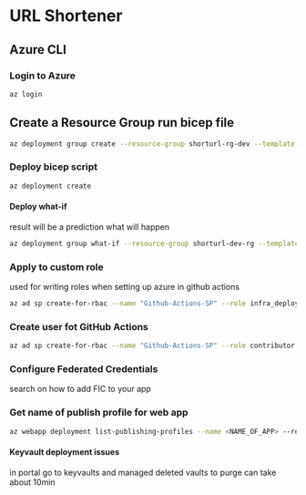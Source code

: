 # URL Shortener

## Azure CLI

### Login to Azure

```bash
az login
```

## Create a Resource Group run bicep file

```bash
az deployment group create --resource-group shorturl-rg-dev --template-file infrastructure/main.bicep
```

### Deploy bicep script

```bash
az deployment create 
```

#### Deploy what-if

result will be a prediction what will happen

```bash
az deployment group what-if --resource-group shorturl-dev-rg --template-file infrastructure\main.bicep
```
### Apply to custom role
used for writing roles when setting up azure in github actions

```bash
az ad sp create-for-rbac --name "Github-Actions-SP" --role infra_deploy --scopes /subscriptions/<SUBSCRIPTION_ID> --sdk-auth
```

### Create user fot GitHub Actions

```bash
az ad sp create-for-rbac --name "Github-Actions-SP" --role contributor --scopes /subscriptions/<SUBSCRIPTION_ID> --sdk-auth
```

### Configure Federated Credentials

search on how to add FIC to your app

### Get name of publish profile for web app
```bash
az webapp deployment list-publishing-profiles --name <NAME_OF_APP> --resource-group <NAME_OF_RESOURCEGROUP> --xml
```

#### Keyvault deployment issues

in portal go to keyvaults and managed deleted vaults to purge can take about 10min